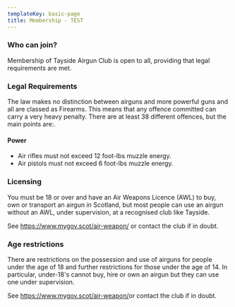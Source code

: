 ```yaml
---
templateKey: basic-page
title: Membership - TEST
---
```

### Who can join?

Membership of Tayside Airgun Club is open to all, providing that legal requirements are met.

### Legal Requirements

The law makes no distinction between airguns and more powerful guns and all are classed as Firearms. This means that any offence committed can carry a very heavy penalty. There are at least 38 different offences, but the main points are:.

#### Power

* Air rifles must not exceed 12 foot-lbs muzzle energy.
* Air pistols must not exceed 6 foot-lbs muzzle energy.

### Licensing

You must be 18 or over and have an  Air Weapons Licence (AWL) to buy, own or transport an airgun in Scotland, but most people can use an airgun without an AWL, under supervision, at a recognised club like Tayside.

See <https://www.mygov.scot/air-weapon/> or contact the club if in doubt.

### Age restrictions

There are restrictions on the possession and use of airguns for people under the age of 18 and further restrictions for those under the age of 14.  In particular, under-18's cannot buy, hire or own an airgun but they can use one under supervision.

See <https://www.mygov.scot/air-weapon/>or contact the club if in doubt.
